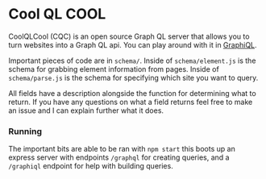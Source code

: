 # Cool QL COOL

CoolQLCool (CQC) is an open source Graph QL server that allows you to turn websites into a Graph QL api. You can play around with it in [GraphiQL](https://cool.coolql.cool/graphiql).

Important pieces of code are in `schema/`. Inside of `schema/element.js` is the schema for grabbing element information from pages. Inside of `schema/parse.js` is the schema for specifying which site you want to query.

All fields have a description alongside the function for determining what to return. If you have any questions on what a field returns feel free to make an issue and I can explain further what it does.

### Running

The important bits are able to be ran with `npm start` this boots up an express server with endpoints `/graphql` for creating queries, and a `/graphiql` endpoint for help with building queries.
